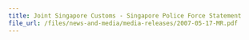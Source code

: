 ```yaml
---
title: Joint Singapore Customs - Singapore Police Force Statement 
file_url: /files/news-and-media/media-releases/2007-05-17-MR.pdf
---
```

